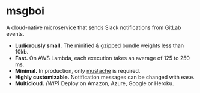 # msgboi

A cloud-native microservice that sends Slack notifications from GitLab events.

- __Ludicrously small.__ The minified & gzipped bundle weights less than 10kb.
- __Fast.__ On AWS Lambda, each execution takes an average of 125 to 250 ms.
- __Minimal.__ In production, only [mustache][mustache] is required.
- __Highly customizable.__ Notification messages can be changed with ease.
- __Multicloud.__ *(WIP)* Deploy on Amazon, Azure, Google or Heroku.

[mustache]: https://github.com/janl/mustache.js
